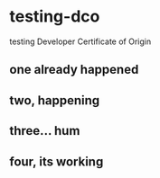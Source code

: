 # testing-dco
testing Developer Certificate of Origin

## one already happened

## two, happening

## three... hum

## four, its working
